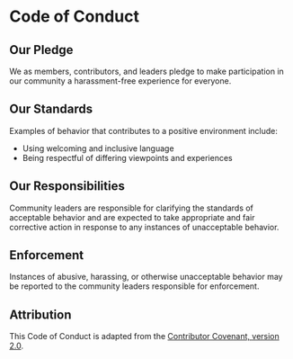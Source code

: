 # Code of Conduct

## Our Pledge

We as members, contributors, and leaders pledge to make participation in our community a harassment-free experience for everyone.

## Our Standards

Examples of behavior that contributes to a positive environment include:

- Using welcoming and inclusive language
- Being respectful of differing viewpoints and experiences

## Our Responsibilities

Community leaders are responsible for clarifying the standards of acceptable behavior and are expected to take appropriate and fair corrective action in response to any instances of unacceptable behavior.

## Enforcement

Instances of abusive, harassing, or otherwise unacceptable behavior may be reported to the community leaders responsible for enforcement.

## Attribution

This Code of Conduct is adapted from the [Contributor Covenant, version 2.0](https://www.contributor-covenant.org/version/2/0/code_of_conduct.html).
